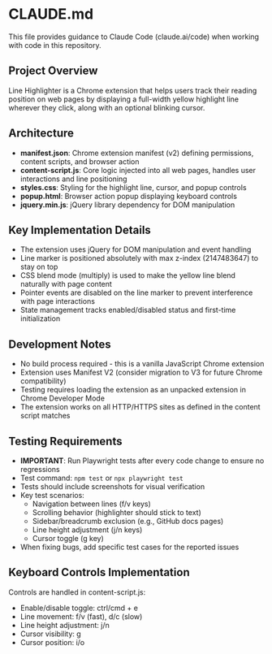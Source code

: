# CLAUDE.md

This file provides guidance to Claude Code (claude.ai/code) when working with code in this repository.

## Project Overview
Line Highlighter is a Chrome extension that helps users track their reading position on web pages by displaying a full-width yellow highlight line wherever they click, along with an optional blinking cursor.

## Architecture
- **manifest.json**: Chrome extension manifest (v2) defining permissions, content scripts, and browser action
- **content-script.js**: Core logic injected into all web pages, handles user interactions and line positioning
- **styles.css**: Styling for the highlight line, cursor, and popup controls
- **popup.html**: Browser action popup displaying keyboard controls
- **jquery.min.js**: jQuery library dependency for DOM manipulation

## Key Implementation Details
- The extension uses jQuery for DOM manipulation and event handling
- Line marker is positioned absolutely with max z-index (2147483647) to stay on top
- CSS blend mode (multiply) is used to make the yellow line blend naturally with page content
- Pointer events are disabled on the line marker to prevent interference with page interactions
- State management tracks enabled/disabled status and first-time initialization

## Development Notes
- No build process required - this is a vanilla JavaScript Chrome extension
- Extension uses Manifest V2 (consider migration to V3 for future Chrome compatibility)
- Testing requires loading the extension as an unpacked extension in Chrome Developer Mode
- The extension works on all HTTP/HTTPS sites as defined in the content script matches

## Testing Requirements
- **IMPORTANT**: Run Playwright tests after every code change to ensure no regressions
- Test command: `npm test` or `npx playwright test`
- Tests should include screenshots for visual verification
- Key test scenarios:
  - Navigation between lines (f/v keys)
  - Scrolling behavior (highlighter should stick to text)
  - Sidebar/breadcrumb exclusion (e.g., GitHub docs pages)
  - Line height adjustment (j/n keys)
  - Cursor toggle (g key)
- When fixing bugs, add specific test cases for the reported issues

## Keyboard Controls Implementation
Controls are handled in content-script.js:
- Enable/disable toggle: ctrl/cmd + e
- Line movement: f/v (fast), d/c (slow)
- Line height adjustment: j/n
- Cursor visibility: g
- Cursor position: i/o